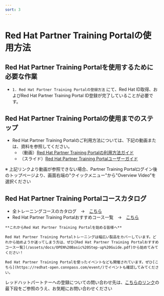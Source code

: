 ```yaml
---
sort: 3
---
```


# Red Hat Partner Training Portalの使用方法

## Red Hat Partner Training Portalを使用するために必要な作業

- `1. Red Hat Partner Training Portalの登録方法` にて、Red Hat ID取得、およびRed Hat Partner Training Portal ID登録が完了していることが必要です。


## Red Hat Partner Training Portalの使用までのステップ
- Red Hat Partner Training Portalのご利用方法については、下記の動画または、資料を参照してください。
    - （動画）[Red Hat Partner Training Portalの利用方法ガイド](https://cdnapisec.kaltura.com/html5/html5lib/v2.96.2/mwEmbedFrame.php/p/2300461/uiconf_id/42569541/entry_id/1_b0ror3ux?wid=_2300461&iframeembed=true&playerId=kaltura_player_1615864134&entry_id=1_b0ror3ux)
    - （スライド）[Red Hat Partner Training Portalユーザーガイド](https://redhat-partner.highspot.com/items/618562be086989fff1efef24#1)

※ 上記リンクより動画が参照できない場合、Partner Training Portalログイン後のトップページより、画面右端の"クイックメニュー"から"Overview Video”を選択ください

## Red Hat Partner Training Portalコースカタログ
- 全トレーニングコースのカタログ　→　[こちら](https://connect.redhat.com/en/training/course-catalog)
- Red Hat Partner Training Portalおすすめコース一覧　→　[こちら](https://rh-open.github.io/assets/docs/OPEN%20Basic%20Step-up%20Guide.pdf)

```tip
**これからRed Hat Partner Training Portalを始める皆様へ**

Red Hat Partner Training Portalトレーニングは幅広い製品をカバーしています。どれから始めようか迷ってしまう方は、ぜひ[Red Hat Partner Training Portalおすすめコース一覧](/assets/docs/OPEN%20Basic%20Step-up%20Guide.pdf)から始めてみてください！
```
```note
Red Hat Partner Training Portalを使ったイベントなども開催されています。ぜひ[こちら](https://redhat-open.connpass.com/event/)でイベントも確認してみてください。
```

レッドハットパートナーへの登録についての問い合わせ先は、[こちらのリンク](https://www.redhat.com/ja/partners)の最下段をご参照のうえ、お気軽にお問い合わせください
